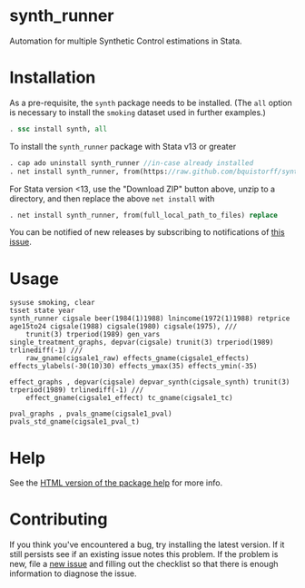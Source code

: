 synth_runner
========

Automation for multiple Synthetic Control estimations in Stata.

Installation
=======

As a pre-requisite, the `synth` package needs to be installed. (The `all` option is necessary to install the `smoking` dataset used in further examples.)

```Stata
. ssc install synth, all
```

To install the `synth_runner` package with Stata v13 or greater

```Stata
. cap ado uninstall synth_runner //in-case already installed
. net install synth_runner, from(https://raw.github.com/bquistorff/synth_runner/master/) replace
```

For Stata version <13, use the "Download ZIP" button above, unzip to a directory, and then replace the above `net install` with

```Stata
. net install synth_runner, from(full_local_path_to_files) replace
```

You can be notified of new releases by subscribing to notifications of [this issue](https://github.com/bquistorff/synth_runner/issues/1).

Usage
=======
```
sysuse smoking, clear
tsset state year
synth_runner cigsale beer(1984(1)1988) lnincome(1972(1)1988) retprice age15to24 cigsale(1988) cigsale(1980) cigsale(1975), ///
	trunit(3) trperiod(1989) gen_vars
single_treatment_graphs, depvar(cigsale) trunit(3) trperiod(1989) trlinediff(-1) ///
	raw_gname(cigsale1_raw) effects_gname(cigsale1_effects) effects_ylabels(-30(10)30) effects_ymax(35) effects_ymin(-35)

effect_graphs , depvar(cigsale) depvar_synth(cigsale_synth) trunit(3) trperiod(1989) trlinediff(-1) ///
	effect_gname(cigsale1_effect) tc_gname(cigsale1_tc)
	
pval_graphs , pvals_gname(cigsale1_pval) pvals_std_gname(cigsale1_pval_t)
```

Help
=======
See the [HTML version of the package help](https://rawgit.com/bquistorff/synth_runner/master/code/ado/synth_runner.html) for more info.

Contributing
=======
If you think you've encountered a bug, try installing the latest version. If it still persists see if an existing issue notes this problem. If the problem is new, file a [new issue](https://github.com/bquistorff/synth_runner/issues/new) and filling out the checklist so that there is enough information to diagnose the issue.
